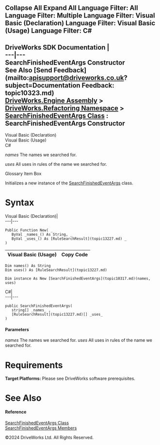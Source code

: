        

 Collapse All Expand All  Language Filter: All  Language Filter: Multiple  Language Filter: Visual Basic (Declaration) Language Filter: Visual Basic (Usage) Language Filter: C#  
---  
DriveWorks SDK Documentation  |   
---|---  
SearchFinishedEventArgs Constructor   
See Also [Send Feedback](mailto:apisupport@driveworks.co.uk?subject=Documentation Feedback: topic10323.md)  
[DriveWorks.Engine Assembly](topic2156.md) > [DriveWorks.Refactoring Namespace](topic10266.md) > [SearchFinishedEventArgs Class](topic10317.md) : SearchFinishedEventArgs Constructor  
---  
  
Visual Basic (Declaration)    
Visual Basic (Usage)    
C# 

_names_
    The names we searched for.

_uses_
    All uses in rules of the name we searched for.

Glossary Item Box

Initializes a new instance of the [SearchFinishedEventArgs](topic10317.md) class. 

# Syntax

Visual Basic (Declaration)|   
---|---  
      
    
    Public Function New( _
       ByVal _names_() As String, _
       ByVal _uses_() As [RuleSearchResult](topic13227.md) _
    )  
  
Visual Basic (Usage)| Copy Code  
---|---  
      
    
    Dim names() As String
    Dim uses() As [RuleSearchResult](topic13227.md)
     
    Dim instance As New [SearchFinishedEventArgs](topic10317.md)(names, uses)  
  
C#|   
---|---  
      
    
    public SearchFinishedEventArgs( 
       string[] _names_ ,
       [RuleSearchResult](topic13227.md)[] _uses_
    )  
  
#### Parameters

 _names_
    The names we searched for.
_uses_
    All uses in rules of the name we searched for.

# Requirements

**Target Platforms:** Please see DriveWorks software prerequisites.

# See Also

#### Reference

[SearchFinishedEventArgs Class](topic10317.md)   
[SearchFinishedEventArgs Members](topic10318.md)

©2024 DriveWorks Ltd. All Rights Reserved.
